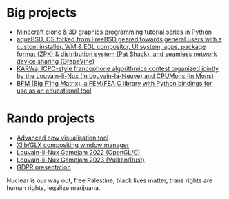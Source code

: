 # Big projects

- [Minecraft clone & 3D graphics programming tutorial series in Python](https://obiw.ac/mcpy)
- [aquaBSD, OS forked from FreeBSD geared towards general users with a custom installer, WM & EGL compositor, UI system, apps, package format (ZPK) & distribution system (Pat Shack), and seamless network device sharing (GrapeVine)](https://inobulles.github.io)
- [KARWa, ICPC-style francophone algorithmics contest organized jointly by the Louvain-li-Nux (in Louvain-la-Neuve) and CPUMons (in Mons)](https://github.com/karwa-org)
- [BFM (Big F'ing Matrix), a FEM/FEA C library with Python bindings for use as an educational tool](https://github.com/obiwac/bfm)

# Rando projects

- [Advanced cow visualisation tool](https://obiw.ac/moodle)
- [Xlib/GLX compositing window manager](https://github.com/obiwac/x-compositing-wm)
- [Louvain-li-Nux Gamejam 2022 (OpenGL/C)](https://github.com/obiwac/lln-gamejam-2022)
- [Louvain-li-Nux Gamejam 2023 (Vulkan/Rust)](https://github.com/obiwac/lln-gamejam-2023)
- [GDPR presentation](https://obiw.ac/gdpr)

Nuclear is our way out, free Palestine, black lives matter, trans rights are human rights, legalize marijuana.
